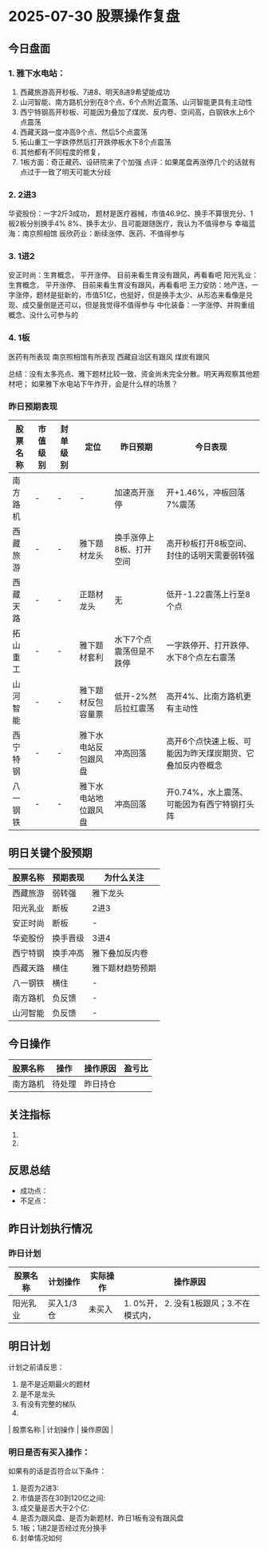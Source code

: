 # 2025-07-30 股票操作复盘

## 今日盘面
### 1. 雅下水电站：
1. 西藏旅游高开秒板、7进8、明天8进9希望能成功
2. 山河智能、南方路机分别在8个点、6个点附近震荡、山河智能更具有主动性
3. 西宁特钢高开秒板、可能因为叠加了煤炭、反内卷、空间高，白钢铁水上6个点震荡
4. 西藏天路一度冲高9个点、然后5个点震荡
5. 拓山重工一字跌停然后打开跌停板水下8个点震荡
6. 其他都有不同程度的修复，
7. 1板方面：奇正藏药、设研院来了个加强
点评：如果尾盘再涨停几个的话就有点过于一致了明天可能大分歧
### 2. 2进3
华瓷股份：一字2斤3成功， 题材是医疗器械，市值46.9亿、换手不算很充分、1板2板分别换手4% 8%、换手太少、且可能跟随医疗，我认为不值得参与
幸福蓝海：南京照相馆
辰欣药业：断续涨停、医药、不值得参与

### 3. 1进2
安正时尚：生育概念， 平开涨停、 目前来看生育没有跟风，再看看吧
阳光乳业：生育概念， 平开涨停、 目前来看生育没有跟风，再看看吧
王力安防：地产连，一字涨停，题材是挺新的，市值51亿，也挺好，但是换手太少、从形态来看像是兑现、成交量倒是还可以，但是我觉得不值得参与
中化装备：一字涨停、并购重组概念、没什么可参与的

### 4. 1板
医药有所表现
南京照相馆有所表现
西藏自治区有跟风
煤炭有跟风

总结：没有太多亮点、雅下题材比较一致、资金尚未完全分散。明天再观察其他题材吧；
如果雅下水电站下午炸开，会是什么样的场景？

### 昨日预期表现

| 股票名称 | 市值级别 | 封单级别 | 定位 | 昨日预期 | 今日表现 |
|---------|----------|----------|------|----------|----------|
| 南方路机 | - | - | - | 加速高开涨停 | 开+1.46%，冲板回落7%震荡 |
| 西藏旅游 | - | - | 雅下题材龙头 | 换手涨停上8板、打开空间 | 高开秒板打开8板空间、封住的话明天需要弱转强 |
| 西藏天路 | - | - | 正题材龙头 | 无 | 低开-1.22震荡上行至8个点 |
| 拓山重工 | - | - | 雅下题材套利 | 水下7个点震荡但是不跌停 | 一字跌停开、打开跌停、水下8个点左右震荡 |
| 山河智能 | - | - | 雅下题材反包容量票 | 低开-2%然后拉红震荡 | 高开4%、比南方路机更有主动性 |
| 西宁特钢 | - | - | 雅下水电站反包跟风盘 | 冲高回落 | 高开6个点快速上板、可能因为昨天煤炭期货、它叠加反内卷概念 |
| 八一钢铁 | - | - | 雅下水电站地位跟风盘 | 冲高回落 | 开0.74%，水上震荡、可能因为有西宁特钢打头阵 |

## 明日关键个股预期
| 股票名称 | 预期表现 | 为什么关注 |
|---------|----------|------------|
| 西藏旅游 | 弱转强 | 雅下龙头 |
| 阳光乳业 | 断板 | 2进3 |
| 安正时尚 | 断板 | - |
| 华瓷股份 | 换手晋级 | 3进4 |
| 西宁特钢 | 换手冲高 | 雅下叠加反内卷 |
| 西藏天路 | 横住 | 雅下题材趋势预期 |
| 八一钢铁 | 横住 | - |
| 南方路机 | 负反馈 | - |
| 山河智能 | 负反馈 | - |

## 今日操作

| 股票名称 | 操作 | 操作原因 | 盈亏比 |
|---------|------|----------|--------|
| 南方路机 | 待处理 | 昨日持仓 |  |

## 关注指标
1. 
2. 

## 反思总结
- 成功点：
- 不足点：

## 昨日计划执行情况
### 昨日计划

| 股票名称 | 计划操作 | 实际操作 | 操作原因 |
|---|---|---|---|
| 阳光乳业 | 买入1/3仓 | 未买入 | 1. 0%开， 2. 没有1板跟风；3.不在模式内， |



## 明日计划
计划之前请反思：
1. 是不是近期最火的题材
2. 是不是龙头
3. 有没有完整的梯队
4. 
| 股票名称 | 计划操作 | 操作原因 |

### 明日是否有买入操作：
如果有的话是否符合以下条件：
1. 是否为2进3:
2. 市值是否在30到120亿之间:
3. 成交量是否大于2个亿:
4. 是否为跟风盘、是否为新题材、昨日1板有没有跟风盘
5. 1板；1进2是否经过充分换手
6. 封单情况如何
